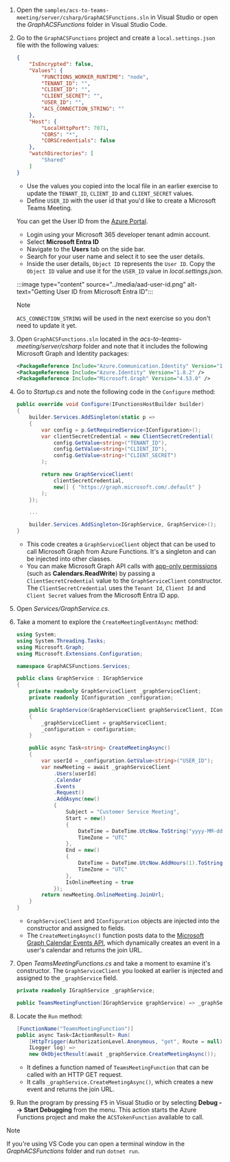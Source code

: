 <!-- markdownlint-disable MD041 -->

1. Open the `samples/acs-to-teams-meeting/server/csharp/GraphACSFunctions.sln` in Visual Studio or open the *GraphACSFunctions* folder in Visual Studio Code.

1. Go to the `GraphACSFunctions` project and create a `local.settings.json` file with the following values:

    ```json
    {
        "IsEncrypted": false,
        "Values": {
            "FUNCTIONS_WORKER_RUNTIME": "node",
            "TENANT_ID": "",
            "CLIENT_ID": "",
            "CLIENT_SECRET": "",
            "USER_ID": "",
            "ACS_CONNECTION_STRING": ""
        },
        "Host": {
            "LocalHttpPort": 7071,
            "CORS": "*",
            "CORSCredentials": false
        },
        "watchDirectories": [
            "Shared"
        ]
    }
    ```

    - Use the values you copied into the local file in an earlier exercise to update the `TENANT_ID`, `CLIENT_ID` and `CLIENT_SECRET` values.
    - Define `USER_ID` with the user id that you'd like to create a Microsoft Teams Meeting. 

    You can get the User ID from the [Azure Portal](https://portal.azure.com).

    - Login using your Microsoft 365 developer tenant admin account.
    - Select **Microsoft Entra ID**
    - Navigate to the **Users** tab on the side bar. 
    - Search for your user name and select it to see the user details. 
    - Inside the user details, `Object ID` represents the `User ID`. Copy the `Object ID` value and use it for the `USER_ID` value in *local.settings.json*.

    :::image type="content" source="../media/aad-user-id.png" alt-text="Getting User ID from Microsoft Entra ID":::

    > [!NOTE]
    > `ACS_CONNECTION_STRING` will be used in the next exercise so you don't need to update it yet.

1. Open `GraphACSFunctions.sln` located in the *acs-to-teams-meeting/server/csharp* folder and note that it includes the following Microsoft Graph and Identity packages:

    ```xml
    <PackageReference Include="Azure.Communication.Identity" Version="1.2.0" />
    <PackageReference Include="Azure.Identity" Version="1.8.2" />
    <PackageReference Include="Microsoft.Graph" Version="4.53.0" />
    ```

1. Go to *Startup.cs* and note the following code in the `Configure` method:

    ```csharp
    public override void Configure(IFunctionsHostBuilder builder)
    {
        builder.Services.AddSingleton(static p =>
        {
            var config = p.GetRequiredService<IConfiguration>();
            var clientSecretCredential = new ClientSecretCredential(
                config.GetValue<string>("TENANT_ID"),
                config.GetValue<string>("CLIENT_ID"),
                config.GetValue<string>("CLIENT_SECRET")
            );

            return new GraphServiceClient(
                clientSecretCredential,
                new[] { "https://graph.microsoft.com/.default" }
            );
        });

        ...

        builder.Services.AddSingleton<IGraphService, GraphService>();
    }
    ```

    - This code creates a `GraphServiceClient` object that can be used to call Microsoft Graph from Azure Functions. It's a singleton and can be injected into other classes.
    - You can make Microsoft Graph API calls with [app-only permissions](/graph/auth/auth-concepts#access-scenarios) (such as **Calendars.ReadWrite**) by passing a `ClientSecretCredential` value to the `GraphServiceClient` constructor. The `ClientSecretCredential` uses the `Tenant Id`, `Client Id` and `Client Secret` values from the Microsoft Entra ID app.
    
1. Open *Services/GraphService.cs*. 

1. Take a moment to explore the `CreateMeetingEventAsync` method:

    ```csharp
    using System;
    using System.Threading.Tasks;
    using Microsoft.Graph;
    using Microsoft.Extensions.Configuration;
    
    namespace GraphACSFunctions.Services;
    
    public class GraphService : IGraphService
    {
        private readonly GraphServiceClient _graphServiceClient;
        private readonly IConfiguration _configuration;
    
        public GraphService(GraphServiceClient graphServiceClient, IConfiguration configuration)
        {
            _graphServiceClient = graphServiceClient;
            _configuration = configuration;
        }
    
        public async Task<string> CreateMeetingAsync()
        {
            var userId = _configuration.GetValue<string>("USER_ID");
            var newMeeting = await _graphServiceClient
                .Users[userId]
                .Calendar
                .Events
                .Request()
                .AddAsync(new()
                {
                    Subject = "Customer Service Meeting",
                    Start = new()
                    {
                        DateTime = DateTime.UtcNow.ToString("yyyy-MM-ddTHH:mm:ss"),
                        TimeZone = "UTC"
                    },
                    End = new()
                    {
                        DateTime = DateTime.UtcNow.AddHours(1).ToString("yyyy-MM-ddTHH:mm:ss"),
                        TimeZone = "UTC"
                    },
                    IsOnlineMeeting = true
                });
            return newMeeting.OnlineMeeting.JoinUrl;
        }
    }
    ```

    - `GraphServiceClient` and `IConfiguration` objects are injected into the constructor and assigned to fields.
    - The `CreateMeetingAsync()` function posts data to the [Microsoft Graph Calendar Events API](/graph/api/calendar-post-events?view=graph-rest-1.0&tabs=http), which dynamically creates an event in a user's calendar and returns the join URL.


1. Open *TeamsMeetingFunctions.cs* and take a moment to examine it's constructor. The `GraphServiceClient` you looked at earlier is injected and assigned to the `_graphService` field.

    ```csharp
    private readonly IGraphService _graphService;
    
    public TeamsMeetingFunction(IGraphService graphService) => _graphService = graphService;
    ```

1. Locate the `Run` method:

    ```csharp
    [FunctionName("TeamsMeetingFunction")]
    public async Task<IActionResult> Run(
        [HttpTrigger(AuthorizationLevel.Anonymous, "get", Route = null)] HttpRequest req,
        ILogger log) => 
        new OkObjectResult(await _graphService.CreateMeetingAsync());
    ```

    - It defines a function named of `TeamsMeetingFunction` that can be called with an HTTP GET request.
    - It calls `_graphService.CreateMeetingAsync()`, which creates a new event and returns the join URL.
    
1. Run the program by pressing <kbd>F5</kbd> in Visual Studio or by selecting **Debug --> Start Debugging** from the menu. This action starts the Azure Functions project and make the `ACSTokenFunction` available to call.

> [!NOTE]
> If you're using VS Code you can open a terminal window in the *GraphACSFunctions* folder and run `dotnet run`.
